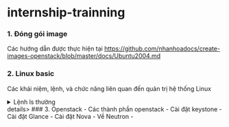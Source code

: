 # internship-trainning
### 1. Đóng gói image
Các hướng dẫn được thực hiện tại https://github.com/nhanhoadocs/create-images-openstack/blob/master/docs/Ubuntu2004.md


### 2. Linux basic
Các khái niệm, lệnh, và chức năng liên quan đến quản trị hệ thống Linux
<details>
  <summary>
Lệnh ls thường  </summary> được sử dụng để xác định các tập tin và thư mục trong thư mục làm việc. Lệnh này là một trong nhiều lệnh Linux thường được sử dụng mà bạn nên biết.
Lệnh này có thể được sử dụng một mình mà không cần bất kỳ đối số nào và nó sẽ cung cấp cho chúng ta kết quả đầu ra với tất cả thông tin chi tiết về các tệp và thư mục trong thư mục làm việc hiện tại. Lệnh này có rất nhiều tính linh hoạt trong việc hiển thị dữ liệu ở đầu ra. Kiểm tra hình ảnh dưới đây để biết đầu ra.
</details>details>
### 3. Openstack
- Các thành phần openstack
- Cài đặt keystone
- Cài đặt Glance
- Cài đặt Nova
- Về Neutron
-
